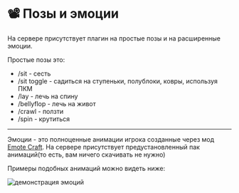 # 📽 Позы и эмоции 
На сервере присутствует плагин на простые позы и на расширенные эмоции. 

Простые позы это:
- /sit - сесть 
- /sit toggle - садиться на ступеньки, полублоки, ковры, используя ПКМ 
- /lay - лечь на спину 
- /bellyflop - лечь на живот 
- /crawl - ползти 
- /spin - крутиться
---------------------------------------------------------------
Эмоции - это полноценные анимации игрока созданные через мод [Emote Craft](https://atomine.xyz/wiki/require/emotecraft). На сервере присутствует предустановленный пак анимаций(то есть, вам ничего скачивать не нужно) 

Примеры подобных анимаций можно видеть ниже: 


![демонстрация эмоций](https://github.com/atomine-xyz/wiki/assets/118691143/3345055d-2770-45ab-97b7-8ebbbd6f38de)
